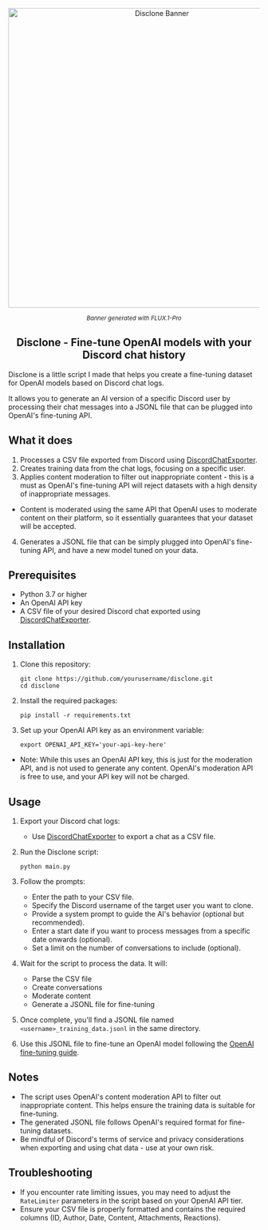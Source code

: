 <p align="center">
  <img src="https://cdn.fl1nt.dev/GAGE1/ReDIZUKO73.jpg/raw" alt="Disclone Banner" width="600">
</p>
<p align="center"><small><i>Banner generated with FLUX.1-Pro</i></small></p>

<h2 align="center">Disclone - Fine-tune OpenAI models with your Discord chat history</h2>

Disclone is a little script I made that helps you create a fine-tuning dataset for OpenAI models based on Discord chat logs.

It allows you to generate an AI version of a specific Discord user by processing their chat messages into a JSONL file that can be plugged into OpenAI's fine-tuning API.

## What it does

1. Processes a CSV file exported from Discord using [DiscordChatExporter](https://github.com/Tyrrrz/DiscordChatExporter).
2. Creates training data from the chat logs, focusing on a specific user.
3. Applies content moderation to filter out inappropriate content - this is a must as OpenAI's fine-tuning API will reject datasets with a high density of inappropriate messages.
 - Content is moderated using the same API that OpenAI uses to moderate content on their platform, so it essentially guarantees that your dataset will be accepted.
4. Generates a JSONL file that can be simply plugged into OpenAI's fine-tuning API, and have a new model tuned on your data.

## Prerequisites

- Python 3.7 or higher
- An OpenAI API key
- A CSV file of your desired Discord chat exported using [DiscordChatExporter](https://github.com/Tyrrrz/DiscordChatExporter).

## Installation

1. Clone this repository:
   ```
   git clone https://github.com/yourusername/disclone.git
   cd disclone
   ```

2. Install the required packages:
   ```
   pip install -r requirements.txt
   ```

3. Set up your OpenAI API key as an environment variable:
   ```
   export OPENAI_API_KEY='your-api-key-here'
   ```
 - Note: While this uses an OpenAI API key, this is just for the moderation API, and is not used to generate any content. OpenAI's moderation API is free to use, and your API key will not be charged.

## Usage

1. Export your Discord chat logs:
   - Use [DiscordChatExporter](https://github.com/Tyrrrz/DiscordChatExporter) to export a chat as a CSV file.

2. Run the Disclone script:
   ```
   python main.py
   ```

3. Follow the prompts:
   - Enter the path to your CSV file.
   - Specify the Discord username of the target user you want to clone.
   - Provide a system prompt to guide the AI's behavior (optional but recommended).
   - Enter a start date if you want to process messages from a specific date onwards (optional).
   - Set a limit on the number of conversations to include (optional).

4. Wait for the script to process the data. It will:
   - Parse the CSV file
   - Create conversations
   - Moderate content
   - Generate a JSONL file for fine-tuning

5. Once complete, you'll find a JSONL file named `<username>_training_data.jsonl` in the same directory.

6. Use this JSONL file to fine-tune an OpenAI model following the [OpenAI fine-tuning guide](https://platform.openai.com/docs/guides/fine-tuning).

## Notes

- The script uses OpenAI's content moderation API to filter out inappropriate content. This helps ensure the training data is suitable for fine-tuning.
- The generated JSONL file follows OpenAI's required format for fine-tuning datasets.
- Be mindful of Discord's terms of service and privacy considerations when exporting and using chat data - use at your own risk.

## Troubleshooting

- If you encounter rate limiting issues, you may need to adjust the `RateLimiter` parameters in the script based on your OpenAI API tier.
- Ensure your CSV file is properly formatted and contains the required columns (ID, Author, Date, Content, Attachments, Reactions).